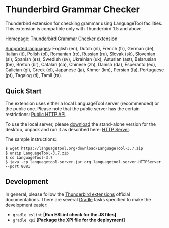 # Thunderbird Grammar Checker
Thunderbird extension for checking grammar using LanguageTool facilities. This extension is compatible only with Thunderbird 1.5 and above.

Homepage: [Thunderbird Grammar Checker extension](http://nuald.blogspot.com/2009/10/thunderbird-grammar-checker-extension.html)

[Supported languages](https://www.languagetool.org/languages/): English (en), Dutch (nl), French (fr),
German (de), Italian (it), Polish (pl), Romanian (ro), Russian (ru),
Slovak (sk), Slovenian (sl), Spanish (es), Swedish (sv), Ukrainian (uk), Asturian (ast), Belarusian (be),
Breton (br), Catalan (ca), Chinese (zh), Danish (da), Esperanto (eo), Galician (gl), Greek (el),
Japanese (ja), Khmer (km), Persian (fa), Portuguese (pt), Tagalog (tl), Tamil (ta).

## Quick Start

The extension uses either a local LanguageTool server (recommended) or the public one.
Please note that the public server has the certain restrictions: [Public HTTP API](http://wiki.languagetool.org/public-http-api).

To use the local server, please [download](https://languagetool.org/) the stand-alone version for the desktop, unpack and run it as described here: [HTTP Server](http://wiki.languagetool.org/http-server).

The sample instructions:

    $ wget https://languagetool.org/download/LanguageTool-3.7.zip
    $ unzip LanguageTool-3.7.zip
    $ cd LanguageTool-3.7
    $ java -cp languagetool-server.jar org.languagetool.server.HTTPServer --port 8081

## Development

In general, please follow the [Thunderbird extensions](https://developer.mozilla.org/en-US/Add-ons/Thunderbird) official documentations. There are several [Gradle](https://gradle.org/) tasks specified to make the development easier:

- `gradle eslint` __[Run ESLint check for the JS files]__
- `gradle xpi` __[Package the XPI file for the deployment]__
